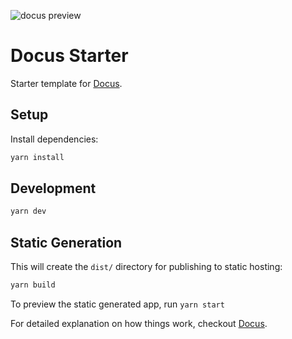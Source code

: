 ![docus preview](./static/preview.png)

# Docus Starter

Starter template for [Docus](https://docus.dev).

## Setup

Install dependencies:

```bash
yarn install
```

## Development

```bash
yarn dev
```

## Static Generation

This will create the `dist/` directory for publishing to static hosting:

```bash
yarn build
```

To preview the static generated app, run `yarn start`

For detailed explanation on how things work, checkout [Docus](https://docus.dev).
